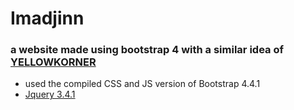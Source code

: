# Imadjinn 

### a website made using bootstrap 4 with a similar idea of [YELLOWKORNER](https://www.yellowkorner.com/fr-fr/home)

- used the compiled CSS and JS version of Bootstrap 4.4.1
- [Jquery 3.4.1](https://jquery.com/)